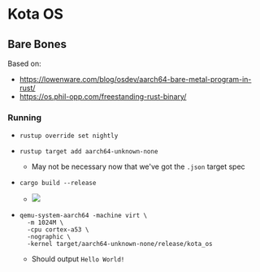 # Kota OS

## Bare Bones

Based on:

- https://lowenware.com/blog/osdev/aarch64-bare-metal-program-in-rust/
- https://os.phil-opp.com/freestanding-rust-binary/

### Running

- `rustup override set nightly`
- `rustup target add aarch64-unknown-none`
  - May not be necessary now that we've got the `.json` target spec
- `cargo build --release`
  - ![](https://firebasestorage.googleapis.com/v0/b/firescript-577a2.appspot.com/o/imgs%2Fapp%2FKota-OS%2FOIcgeQDkUi.png?alt=media&token=a975677e-94c9-4908-8ed0-adb409fab8ed)
- ```shell
  qemu-system-aarch64 -machine virt \
  	-m 1024M \
  	-cpu cortex-a53 \
  	-nographic \
  	-kernel target/aarch64-unknown-none/release/kota_os
  ```

  - Should output `Hello World!`

